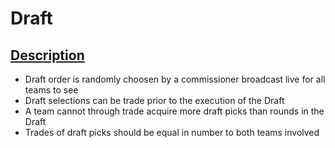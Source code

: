 # Draft

## [Description](#description)
- Draft order is randomly choosen by a commissioner broadcast live for all teams to see
- Draft selections can be trade prior to the execution of the Draft
- A team cannot through trade acquire more draft picks than rounds in the Draft
- Trades of draft picks should be equal in number to both teams involved
